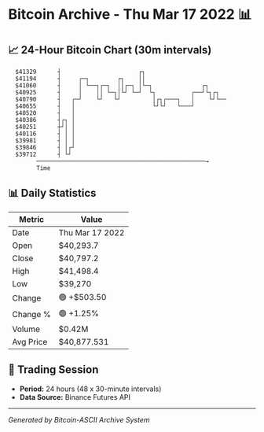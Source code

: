 # Bitcoin Archive - Thu Mar 17 2022 📊

## 📈 24-Hour Bitcoin Chart (30m intervals)

```
  $41329      ┤                      ┌┐                        
  $41194      ┤     ┌─┐        ┌┐    ││                        
  $41060      ┤     │ └──┐┌─┐  ││┌─┐ │└─┐              ┌┐      
  $40925      ┤     │    ││ └─┐│└┘ └─┘  └┐          ┌──┘└┐┌┐   
  $40790      ┤   ┌─┘    └┘   └┘         │┌┐┌───┐   │    └┘└── 
  $40655      ┤   │                      └┘└┘   └───┘          
  $40520      ┤   │                                            
  $40386      ┤┌┐ │                                            
  $40251      ┼┘│ │                                            
  $40116      ┤ │ │                                            
  $39981      ┤ │ │                                            
  $39846      ┤ │┌┘                                            
  $39712      ┤ └┘                                             
        ────────────────────────────────────────────────→
        Time
```

## 📊 Daily Statistics

| Metric | Value |
|--------|-------|
| Date | Thu Mar 17 2022 |
| Open | $40,293.7 |
| Close | $40,797.2 |
| High | $41,498.4 |
| Low | $39,270 |
| Change | 🟢 +$503.50 |
| Change % | 🟢 +1.25% |
| Volume | $0.42M |
| Avg Price | $40,877.531 |

## 📅 Trading Session

- **Period:** 24 hours (48 x 30-minute intervals)
- **Data Source:** Binance Futures API

---
*Generated by Bitcoin-ASCII Archive System*
